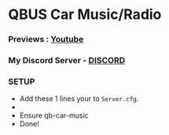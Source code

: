 # QBUS Car Music/Radio
### Previews : [Youtube](https://youtu.be/0efPWbqq8Go)

### My Discord Server - [DISCORD](https://discord.io/AFLAFW)

### SETUP 
- Add these 1 lines your to `Server.cfg`.
- 
- Ensure qb-car-music
- Done!
